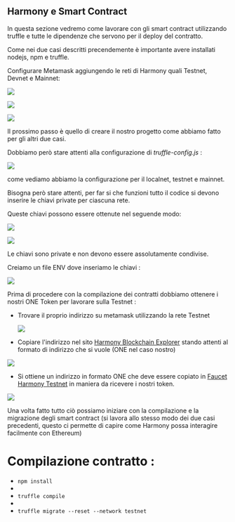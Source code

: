 ## Harmony e Smart Contract


In questa sezione vedremo come lavorare con gli smart contract utilizzando truffle e tutte le dipendenze che servono per il deploy del contratto.

Come nei due casi descritti precendemente è importante avere installati nodejs, npm e truffle.

Configurare Metamask aggiungendo le reti di Harmony quali Testnet, Devnet e Mainnet: 

![](https://github.com/Erxhes/progetto/blob/main/image/metamaskharmony.png)


![](https://github.com/Erxhes/progetto/blob/main/image/metamaskharmony2.png)


![](https://github.com/Erxhes/progetto/blob/main/image/metamaskharmony3.png)


Il prossimo passo è quello di creare il nostro progetto come abbiamo fatto per gli altri due casi.

Dobbiamo però stare attenti alla configurazione di *truffle-config.js* : 

![](https://github.com/Erxhes/progetto/blob/main/image/truffleharmony.png)


come vediamo abbiamo la configurazione per il localnet, testnet e mainnet.

Bisogna però stare attenti, per far si che funzioni tutto il codice si devono inserire le chiavi private per ciascuna rete.

Queste chiavi possono essere ottenute nel seguende modo: 



![](https://github.com/Erxhes/progetto/blob/main/image/metamaskharmony4.png)


![](https://github.com/Erxhes/progetto/blob/main/image/metamaskharmony5.png)


Le chiavi sono private e non devono essere assolutamente condivise.

Creiamo un file ENV dove inseriamo le chiavi : 

![](https://github.com/Erxhes/progetto/blob/main/image/env.png)

Prima di procedere con la compilazione dei contratti dobbiamo ottenere i nostri ONE Token per lavorare sulla Testnet : 


- Trovare il proprio indirizzo su metamask utilizzando la rete Testnet 

  ![](https://github.com/Erxhes/progetto/blob/main/image/harmony1.png)
  
 

- Copiare l'indirizzo nel sito [Harmony Blockchain Explorer](https://explorer.harmony.one/) stando attenti al formato di indirizzo che si vuole (ONE nel caso nostro)

 
 ![](https://github.com/Erxhes/progetto/blob/main/image/harmony2.png)
 
 
 - Si ottiene un indirizzo in formato ONE che deve essere copiato in [Faucet Harmony Testnet](https://faucet.pops.one/) in maniera da ricevere i nostri token.
 
 ![](https://github.com/Erxhes/progetto/blob/main/image/harmony3.png)
 
 Una volta fatto tutto ciò possiamo iniziare con la compilazione e la migrazione degli smart contract (si lavora allo stesso modo dei due casi precedenti, questo ci 
 permette di capire come Harmony possa interagire facilmente con Ethereum)
 
 # Compilazione contratto : 
 
 * `npm install`
 * 
 * `truffle compile`
 * 
 * `truffle migrate --reset --network testnet` 




